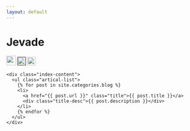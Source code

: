 ```yaml
---
layout: default
---
```


<body>
  <div class="index-wrapper">
    <div class="aside">
      <div class="info-card">
        <h1>Jevade</h1>
        <a href="http://weibo.com/jevade/" target="_blank"><img src="http://www.weibo.com/favicon.ico" alt="" width="25"/></a>
        <a href="" target="_blank"><img src="http://www.douban.com/favicon.ico" alt="" width="22"/></a>
        <a href="http://instagram.com/jevade/" target="_blank"><img src="http://d36xtkk24g8jdx.cloudfront.net/bluebar/00c6602/images/ico/favicon.ico" alt="" width="22"/></a>
      </div>
      <div id="particles-js"></div>
    </div>

    <div class="index-content">
      <ul class="artical-list">
        {% for post in site.categories.blog %}
        <li>
          <a href="{{ post.url }}" class="title">{{ post.title }}</a>
          <div class="title-desc">{{ post.description }}</div>
        </li>
        {% endfor %}
      </ul>
    </div>
  </div>
</body>
